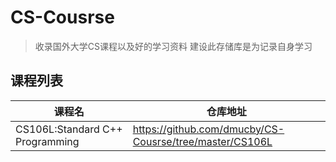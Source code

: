 # CS-Cousrse
> 收录国外大学CS课程以及好的学习资料
> 建设此存储库是为记录自身学习

## 课程列表

| 课程名                          | 仓库地址                                                |
| ------------------------------- | ------------------------------------------------------- |
| CS106L:Standard C++ Programming | https://github.com/dmucby/CS-Cousrse/tree/master/CS106L |

